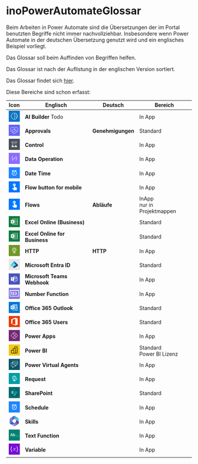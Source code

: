 # inoPowerAutomateGlossar

Beim Arbeiten in Power Automate sind die Übersetzungen der im Portal benutzten Begriffe nicht immer nachvollziehbar. Insbesondere wenn Power Automate in der deutschen Übersetzung genutzt wird und ein englisches Beispiel vorliegt.

Das Glossar soll beim Auffinden von Begriffen helfen. 

Das Glossar ist nach der Auflistung in der englischen Version sortiert.

Das Glossar findet sich [hier](/PowerAutomateGlossar.md).

Diese Bereiche sind schon erfasst:

| Icon | Englisch | Deutsch | Bereich |
| --- | --- | --- | --- |
| <img src="/sources/aiBuilderNew.51dbdb6b.png" alt="AI Builder" width="30" height="30"> | **AI Builder** Todo| | In App |
| <img src="/sources/approval_icon.png" alt="Approvals" width="30" height="30">| **Approvals** | **Genehmigungen** | Standard |
| <img src="/sources/condition.4c34404e.png" alt="Control" width="30" height="30"> | **Control** | | In App |
| <img src="/sources/dataoperationedit.2c8a4d5e.png" alt="Data Operations" width="30" height="30"> | **Data Operation**     |  | In App |
| <img src="/sources/datetime.6adce4c8.png" alt="Date Time" width="30" height="30"> | **Date Time** |  | In App |
| <img src="/sources/button.c0d4736c.png" alt="Flow button for mobil" width="30" height="30"> | **Flow button for mobile** |  | In App |
| <img src="/sources/button.c0d4736c.png" alt="Flows" width="30" height="30"> | **Flows**  | **Abläufe** | InApp</br>nur in Projektmappen |
| <img src="/sources/excel_icon.png"  alt ="Excel Online (Business)" width="30" height="30">| **Excel Online (Business)** |  | Standard |
| <img src="/sources/excel_icon.png"  alt ="Excel Online for Business" width="30" height="30">| **Excel Online  for Business** |  | Standard |
| <img src="/sources/http.a0aaded8.png"  alt ="HTTP" width="30" height="30"> | **HTTP** | **HTTP** | In App |
| <img src="/sources/microsoftentraidicon.png"  alt ="Microsoft Entra ID" width="30" height="30"> | **Microsoft Entra ID**  |  | Standard |
| <img src="/sources/teams.dd2b07cb.png"  alt ="Microsoft Teams Webhook" width="30" height="30"> | **Microsoft Teams Webhook** |  | In App |
| <img src="/sources/numberfunctions.31ce8522.png"  alt ="Number Function" width="30" height="30"> | **Number Function** |  | In App | 
| <img src="/sources/outlook_icon.png"  alt ="Office Outlook 365" width="30" height="30"> | **Office 365 Outlook** |  | Standard |
| <img src="/sources/office365users.png"  alt ="Office Outlook 365" width="30" height="30"> | **Office 365 Users** |  | Standard |
| <img src="/sources/PowerApps2.05e0cdd0.png"  alt ="Power Apps" width="30" height="30"> | **Power Apps** |  | In App |
| <img src="/sources/powerbiicon.png"  alt ="Power BI" width="30" height="30"> | **Power BI** |  | Standard</br> Power BI Lizenz |
| <img src="/sources/PowerVirtualAgents2.c357140b.png"  alt ="Power Virtual Agents" width="30" height="30"> | **Power Virtual Agents** |  | In App |
| <img src="/sources/request.1cff129c.png"  alt ="Request" width="30" height="30"> | **Request** |  | In App |
| <img src="/sources/sharepointonline2.3946a5b5.png"  alt ="SharePoint" width="30" height="30"> | **SharePoint** |  | Standard |
| <img src="/sources/datetime.6adce4c8.png"  alt ="Schedule" width="30" height="30"> | **Schedule** |  | In App |
| <img src="/sources/Skills.4cd3778f.png"  alt ="Skills" width="30" height="30">| **Skills** |  | In App |
| <img src="/sources/textfunctions.46a2303c.png"  alt ="Text Function" width="30" height="30"> | **Text Function** |  | In App |
| <img src="/sources/variables.e1611a86.png"  alt ="Variable" width="30" height="30"> | **Variable** |  | In App |
